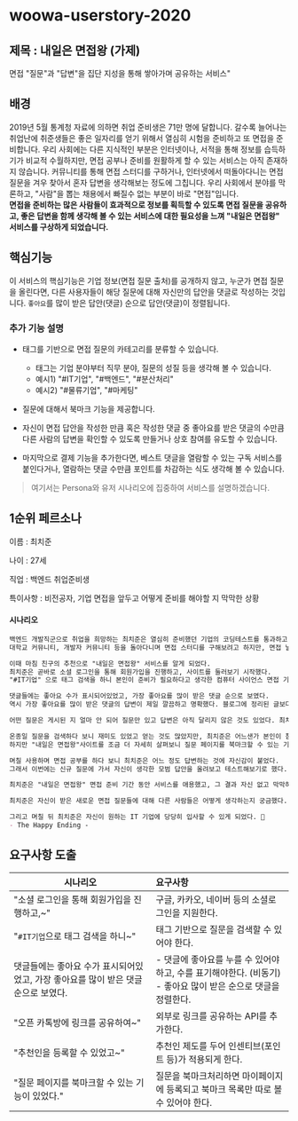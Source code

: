 # woowa-userstory-2020

## 제목 :  내일은 면접왕 (가제)

면접 "질문"과 "답변"을 집단 지성을 통해 쌓아가며 공유하는 서비스"



## 배경

2019년 5월 통계청 자료에 의하면 취업 준비생은 71만 명에 달합니다. 갈수록 늘어나는 취업난에 취준생들은 좋은 일자리를 얻기 위해서 열심히 시험을 준비하고 또 면접을 준비합니다. 
우리 사회에는 다른 지식적인 부분은 인터넷이나, 서적을 통해 정보를 습득하기가 비교적 수월하지만, 면접 공부나 준비를 원활하게 할 수 있는 서비스는 아직 존재하지 않습니다. 커뮤니티를 통해 면접 스터디를 구하거나, 인터넷에서 떠돌아다니는 면접 질문을 겨우 찾아서 혼자 답변을 생각해보는 정도에 그칩니다. 우리 사회에서 분야를 막론하고, "사람"을 뽑는 채용에서 빠질수 없는 부분이 바로 "면접"입니다.  
**면접을 준비하는 많은 사람들이 효과적으로 정보를 획득할 수 있도록 면접 질문을 공유하고, 좋은 답변을 함께 생각해 볼 수 있는 서비스에 대한 필요성을 느껴 "내일은 면접왕" 서비스를 구상하게 되었습니다.**



## 핵심기능

이 서비스의 핵심기능은 기업 정보(면접 질문 출처)를 공개하지 않고, 누군가 면접 질문을 올린다면, 다른 사용자들이 해당 질문에 대해 자신만의 답안을 댓글로 작성하는 것입니다. `좋아요`를 많이 받은 답안(댓글) 순으로 답안(댓글)이 정렬됩니다. 

### 추가 기능 설명

- 태그를 기반으로 면접 질문의 카테고리를 분류할 수 있습니다.
  - 태그는 기업 분야부터 직무 분야, 질문의 성질 등을 생각해 볼 수 있습니다.
  - 예시1) "#IT기업", "#백엔드", "#분산처리"
  - 예시2) "#물류기업", "#마케팅"
- 질문에 대해서 북마크 기능을 제공합니다.
- 자신이 면접 답안을 작성한 만큼 혹은 작성한 댓글 중 좋아요를 받은 댓글의 수만큼 다른 사람의 답변을 확인할 수 있도록 만들거나 상호 참여를 유도할 수 있습니다.

- 마지막으로 결제 기능을 추가한다면, 베스트 댓글을  열람할 수 있는 구독 서비스를 붙인다거나, 열람하는 댓글 수만큼 포인트를 차감하는 식도 생각해 볼 수 있습니다.

  

> 여기서는 Persona와 유저 시나리오에 집중하여 서비스를 설명하겠습니다.

## 1순위 페르소나

이름 : 최치준 

나이 : 27세

직업 : 백엔드 취업준비생

특이사항 : 비전공자, 기업 면접을 앞두고 어떻게 준비를 해야할 지 막막한 상황

#### 시나리오

```markdown
백엔드 개발직군으로 취업을 희망하는 최치준은 열심히 준비했던 기업의 코딩테스트를 통과하고 면접을 앞두고 있다. 비전공자이기에 컴퓨터 사이언스 지식이 부족한 최치준은 면접 준비를 어떻게 해야 할 지 막막하기만 하다. 아는 개발자 선배들도 없고, 오로지 혼자서 이 난국을 극복해야 하는 상황!
대학교 커뮤니티, 개발자 커뮤니티 등을 돌아다니며 면접 스터디를 구해보려고 하지만, 면접 날짜까지 얼마 안남은 상황에서 위험을 감수하기가 썩 내키지 않는다. 인터넷을 검색을 통해 면접 후기, 대표 면접 질문들을 찾아보았지만, 질문을 찾는 데 걸리는 시간이 만만치 않고 질문에 대한 답변도 직접 찾아 공부해야 하기 때문에 면접준비가 너무 어렵고 힘들게만 느껴진다. 

이때 마침 친구의 추천으로 "내일은 면접왕" 서비스를 알게 되었다. 
최치준은 곧바로 소셜 로그인을 통해 회원가입을 진행하고, 사이트를 둘러보기 시작했다.
"#IT기업" 으로 태그 검색을 하니 본인이 준비가 필요하다고 생각한 컴퓨터 사이언스 면접 기출/예상 질문목록이 나타났다. 질문 중 "추상 클래스와 인터페이스와의 차이점은?"를 클릭하니 상세보기 페이지로 이동하면서 수많은 댓글(답안)이 보였다. 

댓글들에는 좋아요 수가 표시되어있었고, 가장 좋아요를 많이 받은 댓글 순으로 보였다.
역시 가장 좋아요를 많이 받은 댓글의 답변이 제일 깔끔하고 명확했다. 블로그에 정리된 글보다 면접답변용으로 풀어 설명할 수 있도록 작성된 점이 인상적이었고, 면접 준비하는 데에도 크게 도움이 되었다. 

어떤 질문은 게시된 지 얼마 안 되어 질문만 있고 답변은 아직 달리지 않은 것도 있었다. 최치준은 해당 질문에 답변을 정말 알고 싶었지만, 본인의 실력으로는 답을 찾기가 어려웠다. 그래서 개발자 오픈 카톡방에 링크를 공유하여 답변 참여를 유도했다. 공유링크에는 자신의 아이디를 함께 보낼 수 있었다. 오픈 카톡방에서 "내일은 면접왕"서비스에 호기심이 생긴 신규 가입자들은 회원가입 할 때, 추천인 등록을 할 수 있었고 얼떨결에 추천인 등록이 된 최치준과 신규가입자는 모두 인센티브를 획득할 수 있었다.

온종일 질문을 검색하다 보니 재미도 있었고 얻는 것도 많았지만, 최치준은 어느샌가 본인이 참고할 만한 수십 개의 링크를 자신의 카톡방에다가 URL을 복사+붙여넣기하고 있었다.
하지만 "내일은 면접왕"사이트를 조금 더 자세히 살펴보니 질문 페이지를 북마크할 수 있는 기능이 있었다. 질문 링크를 외부로 공유할 수도 있었지만, 내부적으로 마이페이지에 보관할 수 있는 기능도 있었던 것이었다! 이 사실을 뒤늦게 알게 된 최치준은 다시 자신이 복사한 링크들에 들어가서 북마크 표시를 남겼다. 그리고 마이페이지에 들어가 보니 본인이 북마크한 질문 목록만 따로 모아서 볼 수가 있었다.

며칠 사용하며 면접 공부를 하다 보니 최치준은 어느 정도 답변하는 것에 자신감이 붙었다. 
그래서 이번에는 신규 질문에 가서 자신이 생각한 모범 답안을 올려보고 테스트해보기로 했다. 답안을 작성한 지 얼마 지나지 않아 치준이의 답안에 좋아요가 많이 눌렸고, 치준이는 자신의 답안이 어느 정도 괜찮다는 객관적인 지표를 확인할 수 있어서 자신감이 상승했다.

최치준은 "내일은 면접왕" 면접 준비 기간 동안 서비스를 애용했고, 그 결과 자신 없고 막막하기만 했던 면접을 면접 당일까지 차분히 잘 준비할 수 있었다. 비록 모든 면접 질문을 서비스를 통해 준비한 내용이 100% 커버할 순 없었지만 그 동안 열심히 참고한 모범 답안들과 비슷한 맥락으로 답변할 수 있었다. 

최치준은 자신이 받은 새로운 면접 질문들에 대해 다른 사람들은 어떻게 생각하는지 궁금했다. 그래서 면접이 끝나자마자 "내일은 면접왕" 질문 사이트에 질문을 올려보았다. 다음 날 다시 사이트에 접속하여 확인해보니, 애매하다고 생각했던 자신의 답변과 다른 사람들의 모범 답안들이 비슷한 맥락임을 확인하고 안심할 수 있었다.

그리고 며칠 뒤 최치준은 자신이 원하는 IT 기업에 당당히 입사할 수 있게 되었다. 🤗 
- The Happy Ending -
```



## 요구사항 도출

| 시나리오                                                     | 요구사항                                                     |
| ------------------------------------------------------------ | :----------------------------------------------------------- |
| "소셜 로그인을 통해 회원가입을 진행하고,~"                   | 구글, 카카오, 네이버 등의 소셜로그인을 지원한다.             |
| "`#IT기업`으로 태그 검색을 하니~"                            | 태그 기반으로 질문을 검색할 수 있어야 한다.                  |
| 댓글들에는 좋아요 수가 표시되어있었고, 가장 좋아요를 많이 받은 댓글 순으로 보였다. | - 댓글에 좋아요를 누를 수 있어야하고, 수를 표기해야한다. (비동기)<br />- 좋아요 많이 받은 순으로 댓글을 정렬한다. |
| "오픈 카톡방에 링크를 공유하여~"                             | 외부로 링크를 공유하는 API를 추가한다.                       |
| "추천인을 등록할 수 있었고~"                                 | 추천인 제도를 두어 인센티브(포인트 등)가 적용되게 한다.      |
| "질문 페이지를 북마크할 수 있는 기능이 있었다."              | 질문을 북마크처리하면 마이페이지에 등록되고 북마크 목록만 따로 볼 수 있어야 한다. |



